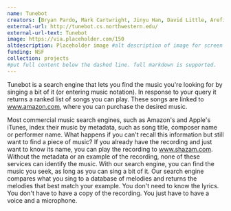 ```yaml
---
name: Tunebot
creators: [Bryan Pardo, Mark Cartwright, Jinyu Han, David Little, Arefin Huq]
external-url: http://tunebot.cs.northwestern.edu/
external-url-text: Tunebot
image: https://via.placeholder.com/150
altdescription: Placeholder image #alt description of image for screen readers
funding: NSF
collection: projects
#put full content below the dashed line. full markdown is supported.
---
```


Tunebot is a search engine that lets you find the music you're looking for by singing a bit of it (or entering music notation). In response to your query it returns a ranked list of songs you can play. These songs are linked to www.amazon.com, where you can purchase the desired music.

Most commercial music search engines, such as Amazon's and Apple's iTunes, index their music by metadata, such as song title, composer name or performer name. What happens if you can't recall this information but still want to find a piece of music? If you already have the recording and just want to know its name, you can play the recording to www.shazam.com. Without the metadata or an example of the recording, none of these services can identify the music. With our search engine, you can find the music you seek, as long as you can sing a bit of it. Our search engine compares what you sing to a database of melodies and returns the melodies that best match your example. You don't need to know the lyrics. You don't have to have a copy of the recording. You just have to have a voice and a microphone.